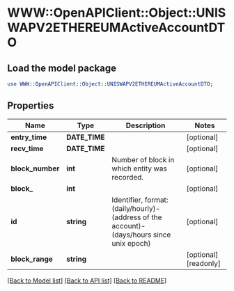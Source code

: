 # WWW::OpenAPIClient::Object::UNISWAPV2ETHEREUMActiveAccountDTO

## Load the model package
```perl
use WWW::OpenAPIClient::Object::UNISWAPV2ETHEREUMActiveAccountDTO;
```

## Properties
Name | Type | Description | Notes
------------ | ------------- | ------------- | -------------
**entry_time** | **DATE_TIME** |  | [optional] 
**recv_time** | **DATE_TIME** |  | [optional] 
**block_number** | **int** | Number of block in which entity was recorded. | [optional] 
**block_** | **int** |  | [optional] 
**id** | **string** | Identifier, format: (daily/hourly)-(address of the account)-(days/hours since unix epoch) | [optional] 
**block_range** | **string** |  | [optional] [readonly] 

[[Back to Model list]](../README.md#documentation-for-models) [[Back to API list]](../README.md#documentation-for-api-endpoints) [[Back to README]](../README.md)


